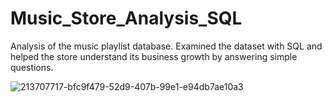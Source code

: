 # Music_Store_Analysis_SQL
Analysis of the music playlist database. Examined the dataset with SQL and helped the store understand its business growth by answering simple questions.

![213707717-bfc9f479-52d9-407b-99e1-e94db7ae10a3](https://github.com/imanupjaiswal21/Music_Store_Analysis_SQL/assets/56197362/cf6a1fe2-a8f1-4159-a581-d607f2b4db18)




